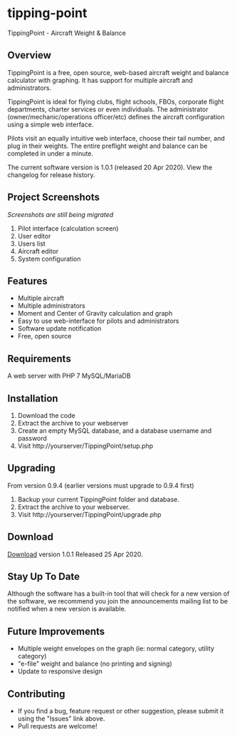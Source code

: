 # tipping-point
TippingPoint - Aircraft Weight &amp; Balance

## Overview
TippingPoint is a free, open source, web-based aircraft weight and balance calculator with graphing. It has support for multiple aircraft and administrators.

TippingPoint is ideal for flying clubs, flight schools, FBOs, corporate flight departments, charter services or even individuals. The administrator (owner/mechanic/operations officer/etc) defines the aircraft configuration using a simple web interface.

Pilots visit an equally intuitive web interface, choose their tail number, and plug in their weights. The entire preflight weight and balance can be completed in under a minute.

The current software version is 1.0.1 (released 20 Apr 2020). View the changelog for release history.

## Project Screenshots
*Screenshots are still being migrated*

1. Pilot interface (calculation screen)
1. User editor
1. Users list
1. Aircraft editor
1. System configuration

## Features
- Multiple aircraft
- Multiple administrators
- Moment and Center of Gravity calculation and graph
- Easy to use web-interface for pilots and administrators
- Software update notification
- Free, open source

## Requirements
A web server with PHP 7
MySQL/MariaDB

## Installation
1. Download the code
1. Extract the archive to your webserver
1. Create an empty MySQL database, and a database username and password
1. Visit http://yourserver/TippingPoint/setup.php

## Upgrading
From version 0.9.4 (earlier versions must upgrade to 0.9.4 first)
1. Backup your current TippingPoint folder and database.
2. Extract the archive to your webserver.
3. Visit http://yourserver/TippingPoint/upgrade.php

## Download
[Download](https://github.com/CAP-CalebNewville/tipping-point/releases) version 1.0.1 Released 25 Apr 2020.

## Stay Up To Date
Although the software has a built-in tool that will check for a new version of the software, we recommend you join the announcements mailing list to be notified when a new version is available.

## Future Improvements
- Multiple weight envelopes on the graph (ie: normal category, utility category)
- "e-file" weight and balance (no printing and signing)
- Update to responsive design

## Contributing
- If you find a bug, feature request or other suggestion, please submit it using the "Issues" link above.
- Pull requests are welcome!
